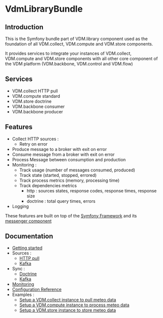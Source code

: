 # VdmLibraryBundle

## Introduction

This is the Symfony bundle part of VDM.library component used as the foundation of all VDM.collect, VDM.compute and VDM.store components.

It provides services to integrate your instances of VDM.collect, VDM.compute and VDM.store components with all other core component of the VDM platform (VDM.backbone, VDM.control and VDM.flow)

## Services

* VDM.collect HTTP pull
* VDM.compute standard
* VDM.store doctrine
* VDM.backbone consumer
* VDM.backbone producer

## Features

* Collect HTTP sources :
    * Retry on error
* Produce message to a broker with exit on error
* Consume message from a broker with exit on error
* Process Message between consumption and production
* Monitoring :
    * Track usage (number of messages consumed, produced)
    * Track state (started, stopped, errored)
    * Track process metrics (memory, processing time)
    * Track dependencies metrics
        * http : sources states, response codes, response times, response size
        * doctrine : total query times, errors
* Logging

These features are built on top of the [Symfony Framework](https://symfony.com/) and its [messenger component](https://symfony.com/doc/current/components/messenger.html)

## Documentation

* [Getting started](./Resources/docs/getting-started.md)
* Sources :
    * [HTTP pull](./source/http-pull.md)
    * [Kafka](./source/kafka.md)
* Sync :
    * [Doctrine](./sync/doctrine.md)
    * [Kafka](./sync/kafka.md)
* [Monitoring](./Resources/docs/monitoring.md)
* [Configuration Reference](./Resources/docs/configuration-reference.md)
* Examples :
    * [Setup a VDM.collect instance to pull meteo data](./Resources/docs/examples/vdm-collect.md)
    * [Setup a VDM.compute instance to process meteo data](./Resources/docs/examples/vdm-compute.md)
    * [Setup a VDM.store instance to store meteo data](./Resources/docs/examples/vdm-store.md)